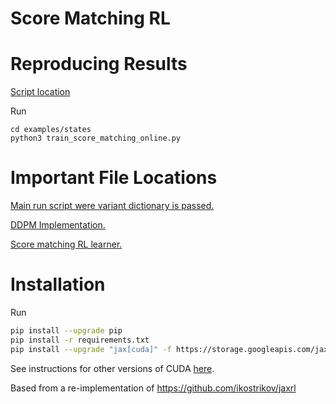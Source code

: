 # Score Matching RL

# Reproducing Results

[Script location](examples/states/train_score_matching_online.py)

Run 
```
cd examples/states
python3 train_score_matching_online.py
```

# Important File Locations

[Main run script were variant dictionary is passed.](/examples/states/train_diffusion_offline.py)

[DDPM Implementation.](/jaxrl5/networks/diffusion.py)

[Score matching RL learner.](/jaxrl5/agents/score_matching/score_matching_learner.py)

# Installation

Run
```bash
pip install --upgrade pip
pip install -r requirements.txt
pip install --upgrade "jax[cuda]" -f https://storage.googleapis.com/jax-releases/jax_cuda_releases.html
```

See instructions for other versions of CUDA [here](https://github.com/google/jax#pip-installation-gpu-cuda).

Based from a re-implementation of https://github.com/ikostrikov/jaxrl 
